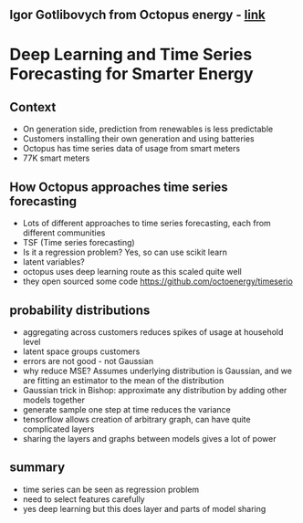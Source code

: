 ## Igor Gotlibovych from Octopus energy - [link](https://www.youtube.com/watch?v=p6mKFs6HVlg)
#  Deep Learning and Time Series Forecasting for Smarter Energy

## Context
- On generation side, prediction from renewables is less predictable
- Customers installing their own generation and using batteries
- Octopus has time series data of usage from smart meters
- 77K smart meters

## How Octopus approaches time series forecasting
- Lots of different approaches to time series forecasting, each from different communities
- TSF (Time series forecasting)
- Is it a regression problem? Yes, so can use scikit learn
- latent variables?
- octopus uses deep learning route as this scaled quite well
- they open sourced some code https://github.com/octoenergy/timeserio


## probability distributions
- aggregating across customers reduces spikes of usage at household level
- latent space groups customers
- errors are not good - not Gaussian
- why reduce MSE? Assumes underlying distribution is Gaussian, and we are fitting an estimator to the mean of the distribution
- Gaussian trick in Bishop: approximate any distribution by adding other models together
- generate sample one step at time reduces the variance
- tensorflow allows creation of arbitrary graph, can have quite complicated layers
- sharing the layers and graphs between models gives a lot of power

## summary
- time series can be seen as regression problem
- need to select features carefully
- yes deep learning but this does layer and parts of model sharing
